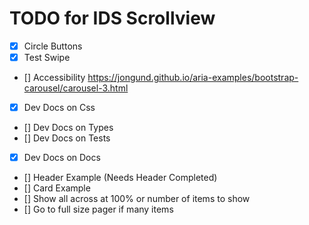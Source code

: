 # TODO for IDS Scrollview

- [x] Circle Buttons
- [x] Test Swipe
- [] Accessibility https://jongund.github.io/aria-examples/bootstrap-carousel/carousel-3.html
- [x] Dev Docs on Css
- [] Dev Docs on Types
- [] Dev Docs on Tests
- [x] Dev Docs on Docs
- [] Header Example (Needs Header Completed)
- [] Card Example
- [] Show all across at 100% or number of items to show
- [] Go to full size pager if many items
